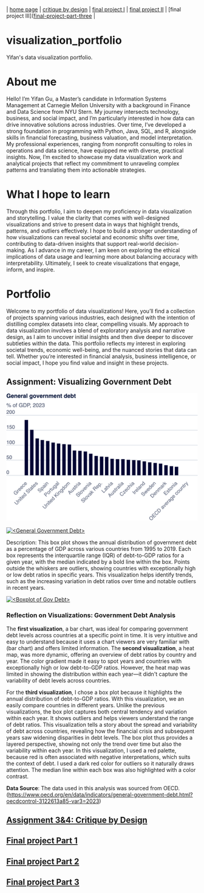 | [home page](https://guyifan0418.github.io/visualization_portfolio/) | [critique by design](https://guyifan0418.github.io/visualization_portfolio/marvel_box_office) | [final project I](https://guyifan0418.github.io/visualization_portfolio/final_project_yifangu) | [final project II](https://guyifan0418.github.io/visualization_portfolio/final_project_p2) | [final project III]([final-project-part-three](https://guyifan0418.github.io/visualization_portfolio/final_project_p3) |

# visualization_portfolio
Yifan's data visualization portfolio.

# About me
Hello! I’m Yifan Gu, a Master’s candidate in Information Systems Management at Carnegie Mellon University with a background in Finance and Data Science from NYU Stern. My journey intersects technology, business, and social impact, and I’m particularly interested in how data can drive innovative solutions across industries. Over time, I’ve developed a strong foundation in programming with Python, Java, SQL, and R, alongside skills in financial forecasting, business valuation, and model interpretation. My professional experiences, ranging from nonprofit consulting to roles in operations and data science, have equipped me with diverse, practical insights. Now, I’m excited to showcase my data visualization work and analytical projects that reflect my commitment to unraveling complex patterns and translating them into actionable strategies.

# What I hope to learn
Through this portfolio, I aim to deepen my proficiency in data visualization and storytelling. I value the clarity that comes with well-designed visualizations and strive to present data in ways that highlight trends, patterns, and outliers effectively. I hope to build a stronger understanding of how visualizations can reveal societal and economic shifts over time, contributing to data-driven insights that support real-world decision-making. As I advance in my career, I am keen on exploring the ethical implications of data usage and learning more about balancing accuracy with interpretability. Ultimately, I seek to create visualizations that engage, inform, and inspire.

# Portfolio
Welcome to my portfolio of data visualizations! Here, you’ll find a collection of projects spanning various industries, each designed with the intention of distilling complex datasets into clear, compelling visuals. My approach to data visualization involves a blend of exploratory analysis and narrative design, as I aim to uncover initial insights and then dive deeper to discover subtleties within the data. This portfolio reflects my interest in exploring societal trends, economic well-being, and the nuanced stories that data can tell. Whether you’re interested in financial analysis, business intelligence, or social impact, I hope you find value and insight in these projects.
## Assignment: Visualizing Government Debt
![Bar Chart of Government Debt](/export-2024-11-04T19_18_10.993Z.png)

<div class='tableauPlaceholder' id='viz1730754336832' style='position: relative'><noscript><a href='#'><img alt='&lt;General Government Debt&gt; ' src='https:&#47;&#47;public.tableau.com&#47;static&#47;images&#47;OE&#47;OECDGovDebt&#47;Sheet1&#47;1_rss.png' style='border: none' /></a></noscript><object class='tableauViz'  style='display:none;'><param name='host_url' value='https%3A%2F%2Fpublic.tableau.com%2F' /> <param name='embed_code_version' value='3' /> <param name='site_root' value='' /><param name='name' value='OECDGovDebt&#47;Sheet1' /><param name='tabs' value='no' /><param name='toolbar' value='yes' /><param name='static_image' value='https:&#47;&#47;public.tableau.com&#47;static&#47;images&#47;OE&#47;OECDGovDebt&#47;Sheet1&#47;1.png' /> <param name='animate_transition' value='yes' /><param name='display_static_image' value='yes' /><param name='display_spinner' value='yes' /><param name='display_overlay' value='yes' /><param name='display_count' value='yes' /><param name='language' value='en-US' /><param name='filter' value='publish=yes' /></object></div>                
<script type='text/javascript'>                    
  var divElement = document.getElementById('viz1730754336832');                    
  var vizElement = divElement.getElementsByTagName('object')[0];                    
  vizElement.style.width='100%';vizElement.style.height=(divElement.offsetWidth*0.75)+'px';                    
  var scriptElement = document.createElement('script');                    
  scriptElement.src = 'https://public.tableau.com/javascripts/api/viz_v1.js';                    
  vizElement.parentNode.insertBefore(scriptElement, vizElement);                
</script>

Description:
This box plot shows the annual distribution of government debt as a percentage of GDP across various countries from 1995 to 2019. Each box represents the interquartile range (IQR) of debt-to-GDP ratios for a given year, with the median indicated by a bold line within the box. Points outside the whiskers are outliers, showing countries with exceptionally high or low debt ratios in specific years. This visualization helps identify trends, such as the increasing variation in debt ratios over time and notable outliers in recent years.

<div class='tableauPlaceholder' id='viz1730758016112' style='position: relative'><noscript><a href='#'><img alt='&lt;Boxplot of Gov Debt&gt; ' src='https:&#47;&#47;public.tableau.com&#47;static&#47;images&#47;OE&#47;OECDGovDebt&#47;Sheet2&#47;1_rss.png' style='border: none' /></a></noscript><object class='tableauViz'  style='display:none;'><param name='host_url' value='https%3A%2F%2Fpublic.tableau.com%2F' /> <param name='embed_code_version' value='3' /> <param name='site_root' value='' /><param name='name' value='OECDGovDebt&#47;Sheet2' /><param name='tabs' value='no' /><param name='toolbar' value='yes' /><param name='static_image' value='https:&#47;&#47;public.tableau.com&#47;static&#47;images&#47;OE&#47;OECDGovDebt&#47;Sheet2&#47;1.png' /> <param name='animate_transition' value='yes' /><param name='display_static_image' value='yes' /><param name='display_spinner' value='yes' /><param name='display_overlay' value='yes' /><param name='display_count' value='yes' /><param name='language' value='en-US' /><param name='filter' value='publish=yes' /></object></div>                
<script type='text/javascript'>                    
  var divElement = document.getElementById('viz1730758016112');                    
  var vizElement = divElement.getElementsByTagName('object')[0];                    
  vizElement.style.width='100%';vizElement.style.height=(divElement.offsetWidth*0.75)+'px';                    
  var scriptElement = document.createElement('script');                    
  scriptElement.src = 'https://public.tableau.com/javascripts/api/viz_v1.js';                    
  vizElement.parentNode.insertBefore(scriptElement, vizElement);                
</script>

### Reflection on Visualizations: Government Debt Analysis
The **first visualization**, a bar chart, was ideal for comparing government debt levels across countries at a specific point in time. It is very intuitive and easy to understand because it uses a chart viewers are very familiar with (bar chart) and offers limited information. The **second visualization**, a heat map, was more dynamic, offering an overview of debt ratios by country and year. The color gradient made it easy to spot years and countries with exceptionally high or low debt-to-GDP ratios. However, the heat map was limited in showing the distribution within each year—it didn't capture the variability of debt levels across countries.

For the **third visualization**, I chose a box plot because it highlights the annual distribution of debt-to-GDP ratios. With this visualization, we an easily compare countries in different years. Unlike the previous visualizations, the box plot captures both central tendency and variation within each year. It shows outliers and helps viewers understand the range of debt ratios. This visualization tells a story about the spread and variability of debt across countries, revealing how the financial crisis and subsequent years saw widening disparities in debt levels. The box plot thus provides a layered perspective, showing not only the trend over time but also the variability within each year. In this visualization, I used a red palette, because red is often associated with negative interpretations, which suits the context of debt. I used a dark red color for outliers so it naturally draws attention. The median line within each box was also highlighted with a color contrast.

**Data Source**: The data used in this analysis was sourced from OECD. (https://www.oecd.org/en/data/indicators/general-government-debt.html?oecdcontrol-3122613a85-var3=2023)

## [Assignment 3&4: Critique by Design](https://guyifan0418.github.io/visualization_portfolio/marvel_box_office)
## [Final project Part 1](https://guyifan0418.github.io/visualization_portfolio/final_project_yifangu)
## [Final project Part 2](https://guyifan0418.github.io/visualization_portfolio/final_project_p2)
## [Final project Part 3](https://guyifan0418.github.io/visualization_portfolio/final_project_p3)
